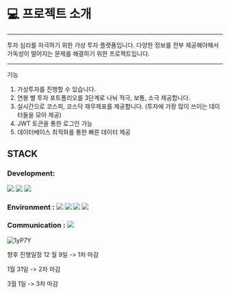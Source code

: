 # 💻 프로젝트 소개 

-----
투자 심리를 자극하기 위한 가상 투자 플랫폼입니다. 
다양한 정보를 전부 제공해야해서 가독성이 떨어지는 문제를 해결하기 위한 프로젝트입니다.


----
기능 
1. 가상투자를 진행할 수 있습니다.
2. 연봉 별 투자 포트폴리오를 3단계로 나눠 적극, 보통, 소극 제공합니다.
3. 실시간으로 코스피, 코스닥 재무제표를 제공합니다. (투자에 가장 많이 쓰이는 데이터들을 모아 제공)
4. JWT 토큰을 통한 로그인 가능
5. 데이터베이스 최적화를 통한 빠른 데이터 제공



## STACK

### Development: 
<img src="https://img.shields.io/badge/spring-6DB33F?style=for-the-badge&logo=spring&logoColor=white"> <img src="https://img.shields.io/badge/typescript-3178C6?style=for-the-badge&logo=typescript&logoColor=white"> <img src="https://img.shields.io/badge/next.js-000000?style=for-the-badge&logo=next.js&logoColor=white">

### Environment : <img src="https://img.shields.io/badge/visualstudiocode-007ACC?style=for-the-badge&logo=visualstudiocode&logoColor=white"> <img src="https://img.shields.io/badge/intellijidea-000000?style=for-the-badge&logo=intellijidea&logoColor=white"> <img src="https://img.shields.io/badge/git-F05032?style=for-the-badge&logo=git&logoColor=white"> <img src="https://img.shields.io/badge/github-181717?style=for-the-badge&logo=github&logoColor=white">

### Communication : <img src="https://img.shields.io/badge/notion-000000?style=for-the-badge&logo=notion&logoColor=white">


![1yP7Y](https://github.com/user-attachments/assets/fc8abd2f-5f91-4dfb-ae21-93b4f5715de8)




향후 진행일정 
12 월 9일 -> 1차 마감 



1월 31일 -> 2차 마감 




3월 1일 -> 3차 마감 



